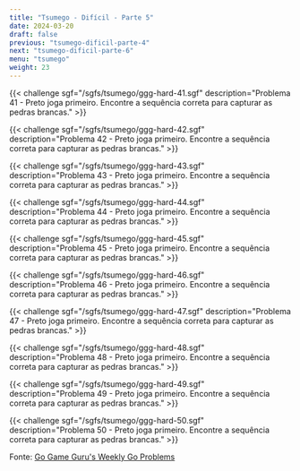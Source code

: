 ```yaml
---
title: "Tsumego - Difícil - Parte 5"
date: 2024-03-20
draft: false
previous: "tsumego-dificil-parte-4"
next: "tsumego-dificil-parte-6"
menu: "tsumego"
weight: 23
---
```


{{< challenge sgf="/sgfs/tsumego/ggg-hard-41.sgf" description="Problema 41 - Preto joga primeiro. Encontre a sequência correta para capturar as pedras brancas." >}}

{{< challenge sgf="/sgfs/tsumego/ggg-hard-42.sgf" description="Problema 42 - Preto joga primeiro. Encontre a sequência correta para capturar as pedras brancas." >}}

{{< challenge sgf="/sgfs/tsumego/ggg-hard-43.sgf" description="Problema 43 - Preto joga primeiro. Encontre a sequência correta para capturar as pedras brancas." >}}

{{< challenge sgf="/sgfs/tsumego/ggg-hard-44.sgf" description="Problema 44 - Preto joga primeiro. Encontre a sequência correta para capturar as pedras brancas." >}}

{{< challenge sgf="/sgfs/tsumego/ggg-hard-45.sgf" description="Problema 45 - Preto joga primeiro. Encontre a sequência correta para capturar as pedras brancas." >}}

{{< challenge sgf="/sgfs/tsumego/ggg-hard-46.sgf" description="Problema 46 - Preto joga primeiro. Encontre a sequência correta para capturar as pedras brancas." >}}

{{< challenge sgf="/sgfs/tsumego/ggg-hard-47.sgf" description="Problema 47 - Preto joga primeiro. Encontre a sequência correta para capturar as pedras brancas." >}}

{{< challenge sgf="/sgfs/tsumego/ggg-hard-48.sgf" description="Problema 48 - Preto joga primeiro. Encontre a sequência correta para capturar as pedras brancas." >}}

{{< challenge sgf="/sgfs/tsumego/ggg-hard-49.sgf" description="Problema 49 - Preto joga primeiro. Encontre a sequência correta para capturar as pedras brancas." >}}

{{< challenge sgf="/sgfs/tsumego/ggg-hard-50.sgf" description="Problema 50 - Preto joga primeiro. Encontre a sequência correta para capturar as pedras brancas." >}}

Fonte: [Go Game Guru's Weekly Go Problems](https://github.com/gogameguru/go-problems)
